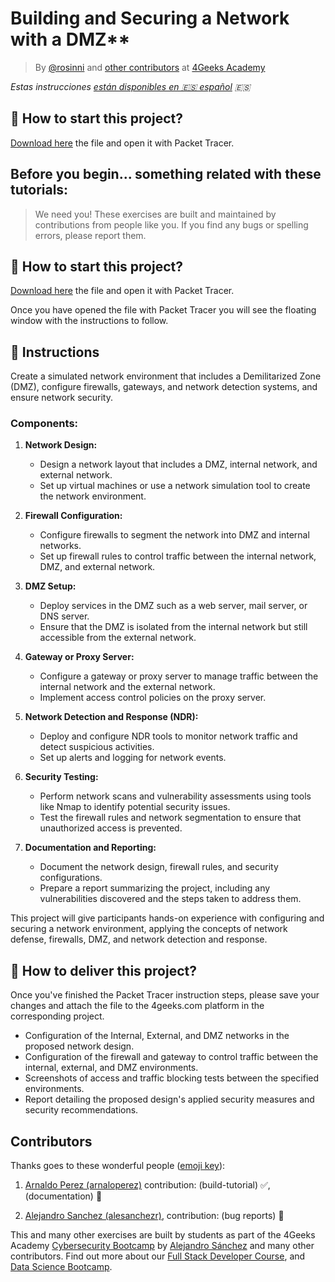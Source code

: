 <!-- hide -->
# Building and Securing a Network with a DMZ**

> By [@rosinni](https://github.com/rosinni) and [other contributors](https://github.com/breatheco-de/commands-for-remote-hacking/graphs/contributors) at [4Geeks Academy](https://4geeksacademy.co/)

*Estas instrucciones [están disponibles en 🇪🇸 español](https://github.com/4GeeksAcademy/installing-windows-on-virtual-machine/blob/main/README.es.md) :es:*
<!-- endhide -->

## 🌱 How to start this project?

[Download here](https://github.com/breatheco-de/Building-and-Securing-a-Network-with-a-DMZ/raw/main/assets/ProjectDMZ.pka) the file and open it with Packet Tracer.

<!-- hide -->
## Before you begin... something related with these tutorials:

> We need you! These exercises are built and maintained by contributions from people like you. If you find any bugs or spelling errors, please report them.

<!-- endhide -->

## 🌱 How to start this project?

[Download here](https://github.com/4GeeksAcademy/network-troubleshooting/raw/master/assets/network-troubleshooting.pka) the file and open it with Packet Tracer.

Once you have opened the file with Packet Tracer you will see the floating window with the instructions to follow.

## 📝 Instructions

Create a simulated network environment that includes a Demilitarized Zone (DMZ), configure firewalls, gateways, and network detection systems, and ensure network security.

### Components:

1. **Network Design:**
   - Design a network layout that includes a DMZ, internal network, and external network.
   - Set up virtual machines or use a network simulation tool to create the network environment.

2. **Firewall Configuration:**
   - Configure firewalls to segment the network into DMZ and internal networks.
   - Set up firewall rules to control traffic between the internal network, DMZ, and external network.

3. **DMZ Setup:**
   - Deploy services in the DMZ such as a web server, mail server, or DNS server.
   - Ensure that the DMZ is isolated from the internal network but still accessible from the external network.

4. **Gateway or Proxy Server:**
   - Configure a gateway or proxy server to manage traffic between the internal network and the external network.
   - Implement access control policies on the proxy server.

5. **Network Detection and Response (NDR):**
   - Deploy and configure NDR tools to monitor network traffic and detect suspicious activities.
   - Set up alerts and logging for network events.

6. **Security Testing:**
   - Perform network scans and vulnerability assessments using tools like Nmap to identify potential security issues.
   - Test the firewall rules and network segmentation to ensure that unauthorized access is prevented.

7. **Documentation and Reporting:**
   - Document the network design, firewall rules, and security configurations.
   - Prepare a report summarizing the project, including any vulnerabilities discovered and the steps taken to address them.

This project will give participants hands-on experience with configuring and securing a network environment, applying the concepts of network defense, firewalls, DMZ, and network detection and response.

## 🚛 How to deliver this project?

Once you've finished the Packet Tracer instruction steps, please save your changes and attach the file to the 4geeks.com platform in the corresponding project.

- Configuration of the Internal, External, and DMZ networks in the proposed network design.
- Configuration of the firewall and gateway to control traffic between the internal, external, and DMZ environments.
- Screenshots of access and traffic blocking tests between the specified environments.
- Report detailing the proposed design's applied security measures and security recommendations.

<!-- hide -->
## Contributors

Thanks goes to these wonderful people ([emoji key](https://github.com/kentcdodds/all-contributors#emoji-key)):

1. [Arnaldo Perez (arnaloperez)](https://github.com/arnaloperez) contribution: (build-tutorial) ✅, (documentation) 📖
  
2. [Alejandro Sanchez (alesanchezr)](https://github.com/alesanchezr),  contribution: (bug reports) 🐛

This and many other exercises are built by students as part of the 4Geeks Academy [Cybersecurity Bootcamp](https://4geeksacademy.com/us/coding-bootcamps/cybersecurity) by [Alejandro Sánchez](https://twitter.com/alesanchezr) and many other contributors. Find out more about our [Full Stack Developer Course](https://4geeksacademy.com/us/coding-bootcamps/part-time-full-stack-developer), and  [Data Science Bootcamp](https://4geeksacademy.com/us/coding-bootcamps/datascience-machine-learning). 

<!-- endhide -->
